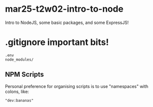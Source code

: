 # mar25-t2w02-intro-to-node
Intro to NodeJS, some basic packages, and some ExpressJS!


# .gitignore important bits!

```
.env
node_modules/
```

## NPM Scripts

Personal preference for organising scripts is to use "namespaces" with colons, like:

`"dev:bananas"`
